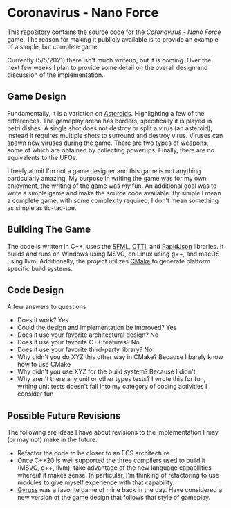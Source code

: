 # Coronavirus - Nano Force

This repository contains the source code for the *Coronavirus - Nano Force* game.  The reason for making it publicly available is to provide an example of a simple, but complete game.

Currently (5/5/2021) there isn't much writeup, but it is coming.  Over the next few weeks I plan to provide some detail on the overall design and discussion of the implementation.

## Game Design

Fundamentally, it is a variation on [Asteroids](https://en.wikipedia.org/wiki/Asteroids_%28video_game%29).  Highlighting a few of the differences.  The gameplay arena has borders, specifically it is played in petri dishes.  A single shot does not destroy or split a virus (an asteroid), instead it requires multiple shots to surround and destroy virus.  Viruses can spawn new viruses during the game.  There are two types of weapons, some of which are obtained by collecting powerups.  Finally, there are no equivalents to the UFOs.

I freely admit I'm not a game designer and this game is not anything particularly amazing.  My purpose in writing the game was for my own enjoyment, the writing of the game was *my* fun.  An additional goal was to write a simple game and make the source code available.  By simple I mean a complete game, with some complexity required; I don't mean something as simple as tic-tac-toe.

## Building The Game

The code is written in C++, uses the [SFML](https://www.sfml-dev.org/), [CTTI](https://github.com/Manu343726/ctti), and [RapidJson](https://github.com/Tencent/rapidjson) libraries.  It builds and runs on Windows using MSVC, on Linux using g++, and macOS using llvm.  Additionally, the project utilizes [CMake](https://cmake.org/) to generate platform specific build systems.

## Code Design

A few answers to questions

* Does it work? Yes
* Could the design and implementation be improved? Yes
* Does it use your favorite architectural design? No
* Does it use your favorite C++ features? No
* Does it use your favorite third-party library? No
* Why didn't you do XYZ this other way in CMake? Because I barely know how to use CMake
* Why didn't you use XYZ for the build system? Because I didn't
* Why aren't there any unit or other types tests? I wrote this for fun, writing unit tests doesn't fall into my category of coding activities I consider fun

## Possible Future Revisions

The following are ideas I have about revisions to the implementation I may (or may not) make in the future.

* Refactor the code to be closer to an ECS architecture.
* Once C++20 is well supported the three compilers used to build it (MSVC, g++, llvm), take advantage of the new language capabilities where/if it makes sense.  In particular, I'm thinking of refactoring to use modules to give myself experience with that capability.
* [Gyruss](https://en.wikipedia.org/wiki/Gyruss) was a favorite game of mine back in the day.  Have considered a new version of the game design that follows that style of gameplay.
